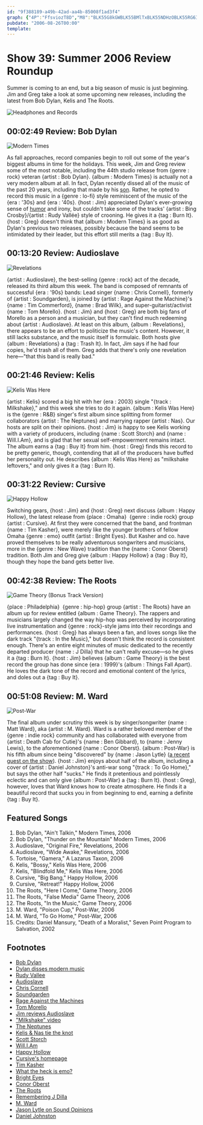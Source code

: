```yaml
---
id: "9f388189-a49b-42ad-aa4b-85008f1ad3f4"
graph: {"4P":"FfsviozT8D","M8":"BLK55G8kGWBLK55BMlTxBLK55NDHzOBLK55RG6I1BBXenBLK55BLK55HB5G55TX02NDHzON1noQRG6I1BBXenN1noQHB5G5N1noQBQsAMX6cfdBHm1GBQsAM","10A":"a69ovi8O7UZ5N1Aa69ova69oviHAlSN72Nfa69ov34SFyiHAlS3yXPiiHAlS97qipX6cfdBHm1GgMit6","1GA":"97qipX6cfd97qipBHm1GBI5QDONgzPBI5QDNkZ2IBI5QDBMIV1BGSb8BI5QDBI5QDgZ1xSBGxOEBI5QDgZ1xSrkKc3WfFgFrkKc3","1Z2":"BGm2bTNU6H0oFuPTNU6HBMlTxTNU6H0oFuPBKqfp0oFuPaIM92BHm1GgMit697qipX6cfd","2D8":"7O2vmgI6WNBMIV1gI6WNgI6WNngdMggI6WNsBGtOWfFgFgI6WNgI6WNhvzF1BKHqangdMgPuYLjhvzF1X6cfdgMit6JLgWwPuYLj97qipBHm1G"}
pubdate: "2006-08-26T00:00"
template: 
---
```






# Show 39: Summer 2006 Review Roundup

Summer is coming to an end, but a big season of music is just beginning. Jim and Greg take a look at some upcoming new releases, including the latest from Bob Dylan, Kelis and The Roots.

![Headphones and Records](https://static.soundopinions.org/images/2007/fallroundup.jpg)



## 00:02:49 Review: Bob Dylan

![Modern Times](https://static.soundopinions.org/assets/39/4P0.jpg)

As fall approaches, record companies begin to roll out some of the year's biggest albums in time for the holidays. This week, Jim and Greg review some of the most notable, including the 44th studio release from {genre : rock} veteran {artist : Bob Dylan}. {album : Modern Times} is actually not a very modern album at all. In fact, Dylan recently dissed all of the music of the past 20 years, including that made by his [son](http://en.wikipedia.org/wiki/Jakob_Dylan/). Rather, he opted to record this music in a {genre : lo-fi} style reminiscent of the music of the {era : '30s} and {era : '40s}. {host : Jim} appreciated Dylan's ever-growing sense of [humor](http://www.moron.nl/lyrics/bob-dylan/thunder-on-the-mountain-lyrics.html) and irony, but couldn't take some of the tracks' {artist : Bing Crosby}/{artist : Rudy Vallée} style of crooning. He gives it a {tag : Burn It}. {host : Greg} doesn't think that {album : Modern Times} is as good as Dylan's previous two releases, possibly because the band seems to be intimidated by their leader, but this effort still merits a {tag : Buy It}.



## 00:13:20 Review: Audioslave

![Revelations](https://static.soundopinions.org/assets/39/M80.jpg)

{artist : Audioslave}, the best-selling {genre : rock} act of the decade, released its third album this week. The band is composed of remnants of successful {era : '90s} bands: Lead singer {name : Chris Cornell}, formerly of {artist : Soundgarden}, is joined by {artist : Rage Against the Machine}'s {name : Tim Commerford}, {name : Brad Wilk}, and super-guitarist/activist {name : Tom Morello}. {host : Jim} and {host : Greg} are both big fans of Morello as a person and a musician, but they can't find much redeeming about {artist : Audioslave}. At least on this album, {album : Revelations}, there appears to be an effort to politicize the music's content. However, it still lacks substance, and the music itself is formulaic. Both hosts give {album : Revelations} a {tag : Trash It}. In fact, Jim says if he had four copies, he'd trash all of them. Greg adds that there's only one revelation here—"that this band is really bad."



## 00:21:46 Review: Kelis

![Kelis Was Here](https://static.soundopinions.org/assets/39/10A0.jpg)

{artist : Kelis} scored a big hit with her {era : 2003} single "{track : Milkshake}," and this week she tries to do it again. {album : Kelis Was Here} is the {genre : R&B} singer's first album since splitting from former collaborators {artist : The Neptunes} and marrying rapper {artist : Nas}. Our hosts are split on their opinions. {host : Jim} is happy to see Kelis working with a variety of producers, including {name : Scott Storch} and {name : Will.I.Am}, and is glad that her sexual self-empowerment remains intact. The album earns a {tag : Buy It} from him. {host : Greg} finds this record to be pretty generic, though, contending that all of the producers have buffed her personality out. He describes {album : Kelis Was Here} as "milkshake leftovers," and only gives it a {tag : Burn It}.



## 00:31:22 Review: Cursive

![Happy Hollow](https://static.soundopinions.org/assets/39/1GA0.jpg)

Switching gears, {host : Jim} and {host : Greg} next discuss {album : Happy Hollow}, the latest release from {place : Omaha}  {genre : indie rock} group {artist : Cursive}. At first they were concerned that the band, and frontman {name : Tim Kasher}, were merely like the younger brothers of fellow Omaha {genre : emo} outfit {artist : Bright Eyes}. But Kasher and co. have proved themselves to be really adventurous songwriters and musicians, more in the {genre : New Wave} tradition than the {name : Conor Oberst} tradition. Both Jim and Greg give {album : Happy Hollow} a {tag : Buy It}, though they hope the band gets better live.



## 00:42:38 Review: The Roots

![Game Theory (Bonus Track Version)](https://static.soundopinions.org/assets/39/1Z20.jpg)

{place : Philadelphia}  {genre : hip-hop} group {artist : The Roots} have an album up for review entitled {album : Game Theory}. The rappers and musicians largely changed the way hip-hop was perceived by incorporating live instrumentation and {genre : rock}-style jams into their recordings and performances. {host : Greg} has always been a fan, and loves songs like the dark track "{track : In the Music}," but doesn't think the record is consistent enough. There's an entire eight minutes of music dedicated to the recently departed producer {name : J Dilla} that he can't really excuse—so he gives it a {tag : Burn It}. {host : Jim} believes {album : Game Theory} is the best record the group has done since {era : 1999}'s {album : Things Fall Apart}. He loves the dark tone of the record and emotional content of the lyrics, and doles out a {tag : Buy It}.



## 00:51:08 Review: M. Ward

![Post-War](https://static.soundopinions.org/assets/39/2D80.jpg)

The final album under scrutiny this week is by singer/songwriter {name : Matt Ward}, aka {artist : M. Ward}. Ward is a rather beloved member of the {genre : indie rock} community and has collaborated with everyone from {artist : Death Cab for Cutie}'s {name : Ben Gibbard}, to {name : Jenny Lewis}, to the aforementioned {name : Conor Oberst}. {album : Post-War} is his fifth album since being "discovered" by {name : Jason Lytle} ([a recent guest on the show](show/37/)). {host : Jim} enjoys about half of the album, including a cover of {artist : Daniel Johnston}'s anti-war song "{track : To Go Home}," but says the other half "sucks." He finds it pretentious and pointlessly eclectic and can only give {album : Post-War} a {tag : Burn It}. {host : Greg}, however, loves that Ward knows how to create atmosphere. He finds it a beautiful record that sucks you in from beginning to end, earning a definite {tag : Buy It}.



## Featured Songs

1. Bob Dylan, "Ain't Talkin," Modern Times, 2006
2. Bob Dylan, "Thunder on the Mountain" Modern Times, 2006
3. Audioslave, "Original Fire," Revelations, 2006
4. Audioslave, "Wide Awake," Revelations, 2006
5. Tortoise, "Gamera," A Lazarus Taxon, 2006
6. Kelis, "Bossy," Kelis Was Here, 2006
7. Kelis, "Blindfold Me," Kelis Was Here, 2006
8. Cursive, "Big Bang," Happy Hollow, 2006
9. Cursive, "Retreat!" Happy Hollow, 2006
10. The Roots, "Here I Come," Game Theory, 2006
11. The Roots, "False Media" Game Theory, 2006
12. The Roots, "In the Music," Game Theory, 2006
13. M. Ward, "Poison Cup," Post-War, 2006
14. M. Ward, "To Go Home," Post-War, 2006
15. Credits: Daniel Mansury, "Death of a Moralist," Seven Point Program to Salvation, 2002



## Footnotes

- [Bob Dylan](http://www.bobdylan.com/)
- [Dylan disses modern music](http://www.rollingstone.com/rockdaily/index.php/2006/08/22/bob-dylan-professional-rabblerouser/)
- [Rudy Vallee](http://www.allmusic.com/cg/amg.dll?P=amg&sql=rudy+vallie&x=0&y=0&opt1=1&sourceid=mozilla-search)
- [Audioslave](http://www.allmusic.com/artist/audioslave-mn0000040743)
- [Chris Cornell](http://www.chriscornell.com/)
- [Soundgarden](http://www.allmusic.com/artist/soundgarden-mn0000001098)
- [Rage Against the Machines](http://www.allmusic.com/artist/rage-against-the-machine-mn0000863790)
- [Tom Morello](http://en.wikipedia.org/wiki/Tom_Morello)
- [Jim reviews Audioslave](http://www.jimdero.com/News2003/AudioslaveFeb25.htm)
- ["Milkshake" video](https://www.youtube.com/watch?v=pGL2rytTraA)
- [The Neptunes](http://startrakmusic.com/)
- [Kelis & Nas tie the knot](http://trendynation.blogspot.com/2006/07/nas-keliss-wedding-photo.html)
- [Scott Storch](http://www.askmen.com/celebs/men/entertainment_200/240_scott_storch.html)
- [Will.I.Am](http://www.allmusic.com/artist/william-mn0000691648)
- [Happy Hollow](http://store.saddle-creek.com/Merchant2/merchant.mvc?Screen=PROD&Store_Code=SCOS&Product_Code=LBJ-094-2&Category_Code=Cursive)
- [Cursive's homepage](http://www.cursivearmy.com/)
- [Tim Kasher](http://www.allmusic.com/artist/tim-kasher-mn0000594147)
- [What the heck is emo?](http://www.fourfa.com/)
- [Bright Eyes](http://www.saddle-creek.com/bands/brighteyes/)
- [Conor Oberst](http://en.wikipedia.org/wiki/Conor_Oberst)
- [The Roots](http://www.theroots.com/)
- [Remembering J Dilla](http://www.stonesthrow.com/jdilla/)
- [M. Ward](http://www.mwardmusic.com/)
- [Jason Lytle on Sound Opinions](http://www.soundopinions.org/show/37/)
- [Daniel Johnston](http://www.hihowareyou.com/)